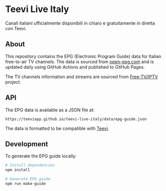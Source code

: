 # Teevi Live Italy

Canali italiani ufficialmente disponibili in chiaro e gratuitamente in diretta con Teevi.

## About

This repository contains the EPG (Electronic Program Guide) data for Italian free-to-air TV channels. The data is sourced from [open-epg.com](https://www.open-epg.com) and is updated daily using GitHub Actions and published to GitHub Pages.

The TV channels information and streams are sourced from [Free-TV/IPTV](https://github.com/Free-TV/IPTV) project.

## API

The EPG data is available as a JSON file at:

```
https://teeviapp.github.io/teevi-live-italy/data/epg-guide.json
```

The data is formatted to be compatible with [Teevi](https://github.com/teeviapp/teevi-ts).

## Development

To generate the EPG guide locally:

```bash
# Install dependencies
npm install

# Generate EPG guide
npm run make-guide
```
